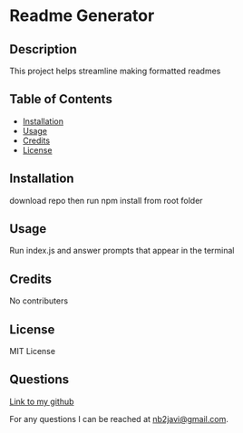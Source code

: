 # Readme Generator

## Description

This project helps streamline making formatted readmes

## Table of Contents

- [Installation](#installation)
- [Usage](#usage)
- [Credits](#credits)
- [License](#license)

## Installation

download repo then run npm install from root folder

## Usage

Run index.js and answer prompts that appear in the terminal

## Credits

No contributers

## License

MIT License

## Questions

[Link to my github](https://github.com/RodrJavi)

For any questions I can be reached at nb2javi@gmail.com.
